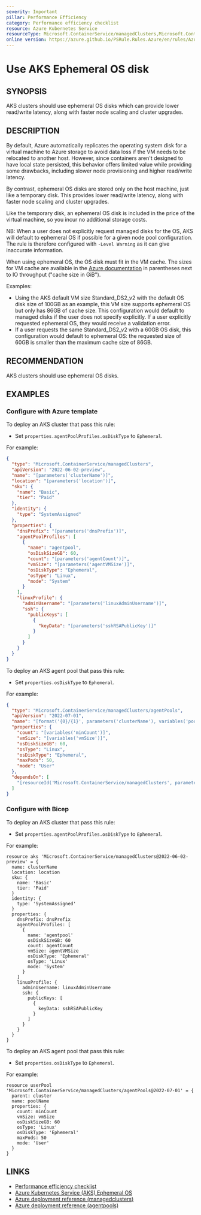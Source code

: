 ```yaml
---
severity: Important
pillar: Performance Efficiency
category: Performance efficiency checklist
resource: Azure Kubernetes Service
resourceType: Microsoft.ContainerService/managedClusters,Microsoft.ContainerService/managedClusters/agentPools
online version: https://azure.github.io/PSRule.Rules.Azure/en/rules/Azure.AKS.EphemeralOSDisk/
---
```


# Use AKS Ephemeral OS disk

## SYNOPSIS

AKS clusters should use ephemeral OS disks which can provide lower read/write latency, along with faster node scaling and cluster upgrades.

## DESCRIPTION

By default, Azure automatically replicates the operating system disk for a virtual machine to Azure storage to avoid data loss if the VM needs to be relocated to another host.
However, since containers aren't designed to have local state persisted, this behavior offers limited value while providing some drawbacks, including slower node provisioning and higher read/write latency.

By contrast, ephemeral OS disks are stored only on the host machine, just like a temporary disk.
This provides lower read/write latency, along with faster node scaling and cluster upgrades.

Like the temporary disk, an ephemeral OS disk is included in the price of the virtual machine, so you incur no additional storage costs.

NB: When a user does not explicitly request managed disks for the OS, AKS will default to ephemeral OS if possible for a given node pool configuration.
The rule is therefore configured with `-Level Warning` as it can give inaccurate information.

When using ephemeral OS, the OS disk must fit in the VM cache.
The sizes for VM cache are available in the [Azure documentation](https://learn.microsoft.com/azure/virtual-machines/dv2-dsv2-series) in parentheses next to IO throughput ("cache size in GiB").

Examples:

- Using the AKS default VM size Standard_DS2_v2 with the default OS disk size of 100GB as an example, this VM size supports ephemeral OS but only has 86GB of cache size.
  This configuration would default to managed disks if the user does not specify explicitly.
  If a user explicitly requested ephemeral OS, they would receive a validation error.
- If a user requests the same Standard_DS2_v2 with a 60GB OS disk, this configuration would default to ephemeral OS: the requested size of 60GB is smaller than the maximum cache size of 86GB.

## RECOMMENDATION

AKS clusters should use ephemeral OS disks.

## EXAMPLES

### Configure with Azure template

To deploy an AKS cluster that pass this rule:

- Set `properties.agentPoolProfiles.osDiskType` to `Ephemeral`.

For example:

```json
{
  "type": "Microsoft.ContainerService/managedClusters",
  "apiVersion": "2022-06-02-preview",
  "name": "[parameters('clusterName')]",
  "location": "[parameters('location')]",
  "sku": {
    "name": "Basic",
    "tier": "Paid"
  },
  "identity": {
    "type": "SystemAssigned"
  },
  "properties": {
    "dnsPrefix": "[parameters('dnsPrefix')]",
    "agentPoolProfiles": [
      {
        "name": "agentpool",
        "osDiskSizeGB": 60,
        "count": "[parameters('agentCount')]",
        "vmSize": "[parameters('agentVMSize')]",
        "osDiskType": "Ephemeral",
        "osType": "Linux",
        "mode": "System"
      }
    ],
    "linuxProfile": {
      "adminUsername": "[parameters('linuxAdminUsername')]",
      "ssh": {
        "publicKeys": [
          {
            "keyData": "[parameters('sshRSAPublicKey')]"
          }
        ]
      }
    }
  }
}
```

To deploy an AKS agent pool that pass this rule:

- Set `properties.osDiskType` to `Ephemeral`.

For example:

```json
{
  "type": "Microsoft.ContainerService/managedClusters/agentPools",
  "apiVersion": "2022-07-01",
  "name": "[format('{0}/{1}', parameters('clusterName'), variables('poolName'))]",
  "properties": {
    "count": "[variables('minCount')]",
    "vmSize": "[variables('vmSize')]",
    "osDiskSizeGB": 60,
    "osType": "Linux",
    "osDiskType": "Ephemeral",
    "maxPods": 50,
    "mode": "User"
  },
  "dependsOn": [
    "[resourceId('Microsoft.ContainerService/managedClusters', parameters('clusterName'))]"
  ]
}
```

### Configure with Bicep

To deploy an AKS cluster that pass this rule:

- Set `properties.agentPoolProfiles.osDiskType` to `Ephemeral`.

For example:

```bicep
resource aks 'Microsoft.ContainerService/managedClusters@2022-06-02-preview' = {
  name: clusterName
  location: location
  sku: {
    name: 'Basic'
    tier: 'Paid'
  }
  identity: {
    type: 'SystemAssigned'
  }
  properties: {
    dnsPrefix: dnsPrefix
    agentPoolProfiles: [
      {
        name: 'agentpool'
        osDiskSizeGB: 60
        count: agentCount
        vmSize: agentVMSize
        osDiskType: 'Ephemeral'
        osType: 'Linux'
        mode: 'System'
      }
    ]
    linuxProfile: {
      adminUsername: linuxAdminUsername
      ssh: {
        publicKeys: [
          {
            keyData: sshRSAPublicKey
          }
        ]
      }
    }
  }
}
```

To deploy an AKS agent pool that pass this rule:

- Set `properties.osDiskType` to `Ephemeral`.

For example:

```bicep
resource userPool 'Microsoft.ContainerService/managedClusters/agentPools@2022-07-01' = {
  parent: cluster
  name: poolName
  properties: {
    count: minCount
    vmSize: vmSize
    osDiskSizeGB: 60
    osType: 'Linux'
    osDiskType: 'Ephemeral'
    maxPods: 50
    mode: 'User'
  }
}
```

## LINKS

- [Performance efficiency checklist](https://learn.microsoft.com/azure/architecture/framework/scalability/performance-efficiency)
- [Azure Kubernetes Service (AKS) Ephemeral OS](https://learn.microsoft.com/azure/aks/cluster-configuration#ephemeral-os)
- [Azure deployment reference (managedclusters)](https://learn.microsoft.com/azure/templates/microsoft.containerservice/managedclusters)
- [Azure deployment reference (agentpools)](https://learn.microsoft.com/azure/templates/microsoft.containerservice/managedclusters/agentpools)
